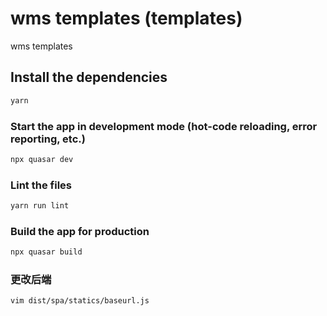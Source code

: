 # wms templates (templates)

wms templates

## Install the dependencies
```bash
yarn
```

### Start the app in development mode (hot-code reloading, error reporting, etc.)
```bash
npx quasar dev
```

### Lint the files
```bash
yarn run lint
```

### Build the app for production
```bash
npx quasar build
```

### 更改后端
```shell
vim dist/spa/statics/baseurl.js
```
